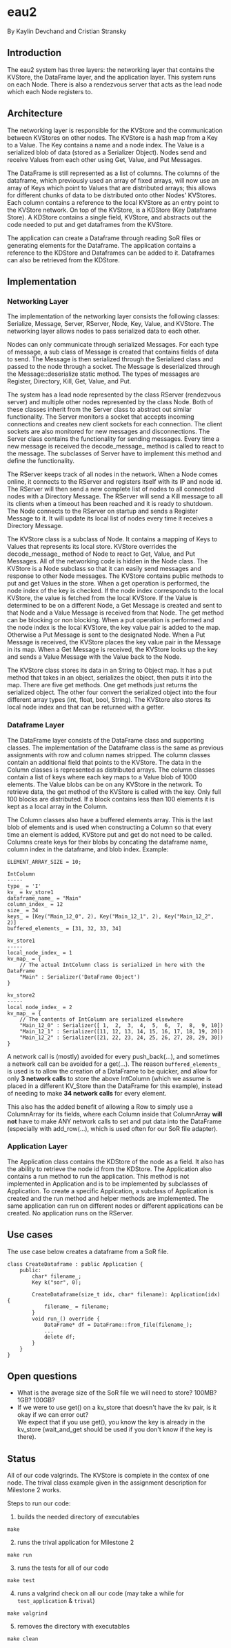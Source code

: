 # eau2
By Kaylin Devchand and Cristian Stransky

## Introduction
The eau2 system has three layers: the networking layer that contains the KVStore, the DataFrame layer, and the application layer. This system runs on each Node. There is also a rendezvous server that acts as the lead node which each Node registers to.

## Architecture
The networking layer is responsible for the KVStore and the communication between KVStores on other nodes. The KVStore is a hash map from a Key to a Value. The Key contains a name and a node index. The Value is a serialized blob of data (stored as a Serializer Object). Nodes send and receive Values from each other using Get, Value, and Put Messages.

The DataFrame is still represented as a list of columns. The columns of the dataframe, which previously used an array of fixed arrays, will now use an array of Keys which point to Values that are distributed arrays; this allows for different chunks of data to be distributed onto other Nodes' KVStores.  Each column contains a reference to the local KVStore as an entry point to the KVStore network. On top of the KVStore, is a KDStore (Key Dataframe Store). A KDStore contains a single field, KVStore, and abstracts out the code needed to put and get dataframes from the KVStore. 

The application can create a Dataframe through reading SoR files or generating elements for the Dataframe. The application contains a reference to the KDStore and Dataframes can be added to it. Dataframes can also be retrieved from the KDStore.

## Implementation

### Networking Layer
The implementation of the networking layer consists the following classes: Serialize, Message, Server, RServer, Node, Key, Value, and KVStore. The networking layer allows nodes to pass serialized data to each other.

Nodes can only communicate through serialized Messages. For each type of message, a sub class of Message is created that contains fields of data to send. The Message is then serialized through the Serialized class and passed to the node through a socket. The Message is deserialized through the Message::deserialize static method. The types of messages are Register, Directory, Kill, Get, Value, and Put.

The system has a lead node represented by the class RServer (rendezvous server) and multiple other nodes represented by the class Node. Both of these classes inherit from the Server class to abstract out similar functionality. The Server monitors a socket that accepts incoming connections and creates new client sockets for each connection. The client sockets are also monitored for new messages and disconnections. The Server class contains the functionality for sending messages. Every time a new message is received the decode_message_ method is called to react to the message. The subclasses of Server have to implement this method and define the functionality.

The RServer keeps track of all nodes in the network. When a Node comes online, it connects to the RServer and registers itself with its IP and node id. The RServer will then send a new complete list of nodes to all connected nodes with a Directory Message. The RServer will send a Kill message to all its clients when a timeout has been reached and it is ready to shutdown. The Node connects to the RServer on startup and sends a Register Message to it. It will update its local list of nodes every time it receives a Directory Message.

The KVStore class is a subclass of Node. It contains a mapping of Keys to Values that represents its local store. KVStore overrides the decode_message_ method of Node to react to Get, Value, and Put Messages. All of the networking code is hidden in the Node class. The KVStore is a Node subclass so that it can easily send messages and response to other Node messages. The KVStore contains public methods to put and get Values in the store. When a get operation is performed, the node index of the key is checked. If the node index corresponds to the local KVStore, the value is fetched from the local KVStore. If the Value is determined to be on a different Node, a Get Message is created and sent to that Node and a Value Message is received from that Node. The get method can be blocking or non blocking. When a put operation is performed and the node index is the local KVStore, the key value pair is added to the map. Otherwise a Put Message is sent to the designated Node. When a Put Message is received, the KVStore places the key value pair in the Message in its map. When a Get Message is received, the KVStore looks up the key and sends a Value Message with the Value back to the Node.

The KVStore class stores its data in an String to Object map. It has a put method that takes in an object, serializes the object, then puts it into the map. There are five get methods. One get methods just returns the serialized object. The other four convert the serialized object into the four different array types (int, float, bool, String). The KVStore also stores its local node index and that can be returned with a getter.

### Dataframe Layer
The DataFrame layer consists of the DataFrame class and supporting classes. The implementation of the Dataframe class is the same as previous assignments with row and column names stripped. The column classes contain an additional field that points to the KVStore. The data in the Column classes is represented as distributed arrays. The column classes contain a list of keys where each key maps to a Value blob of 1000 elements. The Value blobs can be on any KVStore in the network. To retrieve data, the get method of the KVStore is called with the key. Only full 100 blocks are distributed. If a block contains less than 100 elements it is kept as a local array in the Column. 

The Column classes also have a buffered elements array. This is the last blob of elements and is used when constructing a Column so that every time an element is added, KVStore put and get do not need to be called. Columns create keys for their blobs by concating the dataframe name, column index in the dataframe, and blob index. Example:
```
ELEMENT_ARRAY_SIZE = 10;

IntColumn
-----
type_ = 'I'
kv_ = kv_store1
dataframe_name_ = "Main"
column_index_ = 12
size_ = 34
keys_ = [Key("Main_12_0", 2), Key("Main_12_1", 2), Key("Main_12_2", 2)]
buffered_elements_ = [31, 32, 33, 34]

kv_store1
-----
local_node_index_ = 1
kv_map_ = {
    // The actual IntColumn class is serialized in here with the DataFrame
    "Main" : Serializer('DataFrame Object')
}

kv_store2
-----
local_node_index_ = 2
kv_map_ = {
    // The contents of IntColumn are serialized elsewhere
    "Main_12_0" : Serializer([ 1,  2,  3,  4,  5,  6,  7,  8,  9, 10])
    "Main_12_1" : Serializer([11, 12, 13, 14, 15, 16, 17, 18, 19, 20])
    "Main_12_2" : Serializer([21, 22, 23, 24, 25, 26, 27, 28, 29, 30])
}
```

A network call is (mostly) avoided for every push_back(...), and sometimes a network call can be avoided for a get(...). The reason `buffered_elements_` is used is to allow the creation of a DataFrame to be quicker, and allow for only **3 network calls** to store the above IntColumn (which we assume is placed in a different KV_Store than the DataFrame for this example), instead of needing to make **34 network calls** for every element. 

This also has the added benefit of allowing a Row to simply use a ColumnArray for its fields, where each Column inside that ColumnArray **will not** have to make ANY network calls to set and put data into the DataFrame (especially with add_row(...), which is used often for our SoR file adapter).


### Application Layer
The Application class contains the KDStore of the node as a field. It also has the ability to retrieve the node id from the KDStore. The Application also contains a run method to run the application. This method is not implemented in Application and is to be implemented by subclasses of Application. To create a specific Application, a subclass of Application is created and the run method and helper methods are implemented. The same application can run on different nodes or different applications can be created. No application runs on the RServer.

## Use cases
The use case below creates a dataframe from a SoR file.

```
class CreateDataframe : public Application {
    public:
        char* filename_;
        Key k("sor", 0);
        
        CreateDataframe(size_t idx, char* filename): Application(idx) {
            filename_ = filename;
        }
        void run_() override {
            DataFrame* df = DataFrame::from_file(filename_);
            ...
            delete df;
        }
    }
}
```

## Open questions
+ What is the average size of the SoR file we will need to store? 100MB? 1GB? 100GB?
+ If we were to use get() on a kv_store that doesn't have the kv pair, is it okay if we can error out?   
We expect that if you use get(), you know the key is already in the kv_store (wait_and_get should be used if you don't know if the key is there).

## Status
All of our code valgrinds. The KVStore is complete in the contex of one node. The trival class example given in the assignment description for Milestone 2 works.

Steps to run our code:
1. builds the needed directory of executables  
``` 
make
```          
2. runs the trival application for Milestone 2  
```
make run
```
3. runs the tests for all of our code  
```
make test
```
4. runs a valgrind check on all our code (may take a while for `test_application` & `trival`)
```
make valgrind
```
5. removes the directory with executables  
```
make clean
```